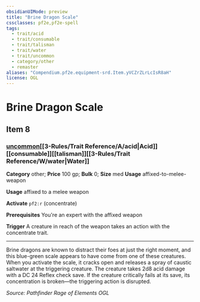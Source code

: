 ```yaml
---
obsidianUIMode: preview
title: "Brine Dragon Scale"
cssclasses: pf2e,pf2e-spell
tags:
  - trait/acid
  - trait/consumable
  - trait/talisman
  - trait/water
  - trait/uncommon
  - category/other
  - remaster
aliases: "Compendium.pf2e.equipment-srd.Item.yVCZrZLrLcIsR8aH"
license: OGL
---
```

# Brine Dragon Scale
## Item 8
### [uncommon](uncommon.md "Uncommon Rarity Trait")[[3-Rules/Trait Reference/A/acid|Acid]] [[consumable]][[talisman]][[3-Rules/Trait Reference/W/water|Water]]

**Category** other; 
**Price** 100 gp; 
**Bulk** 0; **Size** med
**Usage** affixed-to-melee-weapon

**Usage** affixed to a melee weapon

**Activate** `pf2:r` (concentrate)

**Prerequisites** You're an expert with the affixed weapon

**Trigger** A creature in reach of the weapon takes an action with the concentrate trait.

* * *

Brine dragons are known to distract their foes at just the right moment, and this blue-green scale appears to have come from one of these creatures. When you activate the scale, it cracks open and releases a spray of caustic saltwater at the triggering creature. The creature takes 2d8 acid damage with a DC 24 Reflex check save. If the creature critically fails at its save, its concentration is broken—the triggering action is disrupted.

*Source: Pathfinder Rage of Elements*
*OGL*